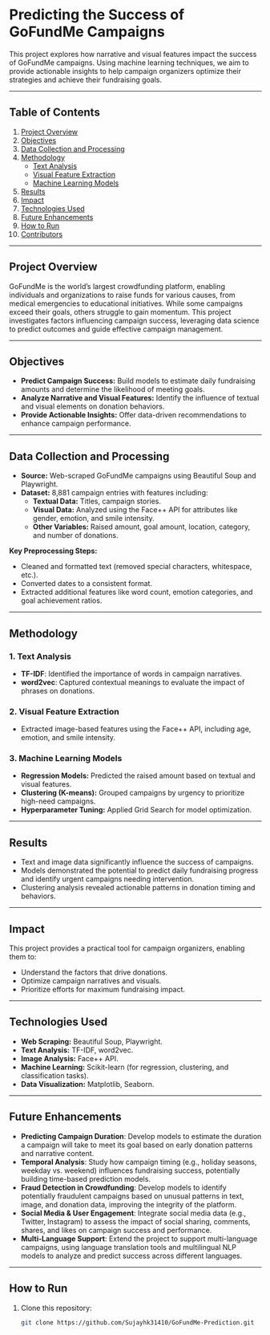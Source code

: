 # **Predicting the Success of GoFundMe Campaigns**

This project explores how narrative and visual features impact the success of GoFundMe campaigns. Using machine learning techniques, we aim to provide actionable insights to help campaign organizers optimize their strategies and achieve their fundraising goals.

---

## **Table of Contents**
1. [Project Overview](#project-overview)
2. [Objectives](#objectives)
3. [Data Collection and Processing](#data-collection-and-processing)
4. [Methodology](#methodology)
   - [Text Analysis](#text-analysis)
   - [Visual Feature Extraction](#visual-feature-extraction)
   - [Machine Learning Models](#machine-learning-models)
5. [Results](#results)
6. [Impact](#impact)
7. [Technologies Used](#technologies-used)
8. [Future Enhancements](#future-enhancements)
9. [How to Run](#how-to-run)
10. [Contributors](#contributors)

---

## **Project Overview**

GoFundMe is the world’s largest crowdfunding platform, enabling individuals and organizations to raise funds for various causes, from medical emergencies to educational initiatives. While some campaigns exceed their goals, others struggle to gain momentum. This project investigates factors influencing campaign success, leveraging data science to predict outcomes and guide effective campaign management.

---

## **Objectives**
- **Predict Campaign Success:** Build models to estimate daily fundraising amounts and determine the likelihood of meeting goals.
- **Analyze Narrative and Visual Features:** Identify the influence of textual and visual elements on donation behaviors.
- **Provide Actionable Insights:** Offer data-driven recommendations to enhance campaign performance.

---

## **Data Collection and Processing**
- **Source:** Web-scraped GoFundMe campaigns using Beautiful Soup and Playwright.
- **Dataset:** 8,881 campaign entries with features including:
  - **Textual Data:** Titles, campaign stories.
  - **Visual Data:** Analyzed using the Face++ API for attributes like gender, emotion, and smile intensity.
  - **Other Variables:** Raised amount, goal amount, location, category, and number of donations.

**Key Preprocessing Steps:**
- Cleaned and formatted text (removed special characters, whitespace, etc.).
- Converted dates to a consistent format.
- Extracted additional features like word count, emotion categories, and goal achievement ratios.

---

## **Methodology**

### **1. Text Analysis**
- **TF-IDF**: Identified the importance of words in campaign narratives.
- **word2vec**: Captured contextual meanings to evaluate the impact of phrases on donations.

### **2. Visual Feature Extraction**
- Extracted image-based features using the Face++ API, including age, emotion, and smile intensity.

### **3. Machine Learning Models**
- **Regression Models:** Predicted the raised amount based on textual and visual features.
- **Clustering (K-means):** Grouped campaigns by urgency to prioritize high-need campaigns.
- **Hyperparameter Tuning:** Applied Grid Search for model optimization.

---

## **Results**
- Text and image data significantly influence the success of campaigns.
- Models demonstrated the potential to predict daily fundraising progress and identify urgent campaigns needing intervention.
- Clustering analysis revealed actionable patterns in donation timing and behaviors.

---

## **Impact**
This project provides a practical tool for campaign organizers, enabling them to:
- Understand the factors that drive donations.
- Optimize campaign narratives and visuals.
- Prioritize efforts for maximum fundraising impact.

---

## **Technologies Used**
- **Web Scraping:** Beautiful Soup, Playwright.
- **Text Analysis:** TF-IDF, word2vec.
- **Image Analysis:** Face++ API.
- **Machine Learning:** Scikit-learn (for regression, clustering, and classification tasks).
- **Data Visualization:** Matplotlib, Seaborn.

---

## **Future Enhancements**
- **Predicting Campaign Duration**: Develop models to estimate the duration a campaign will take to meet its goal based on early donation patterns and narrative content.
- **Temporal Analysis**: Study how campaign timing (e.g., holiday seasons, weekday vs. weekend) influences fundraising success, potentially building time-based prediction models.
- **Fraud Detection in Crowdfunding**: Develop models to identify potentially fraudulent campaigns based on unusual patterns in text, image, and donation data, improving the integrity of the platform.
- **Social Media & User Engagement**: Integrate social media data (e.g., Twitter, Instagram) to assess the impact of social sharing, comments, shares, and likes on campaign success and performance.
- **Multi-Language Support**: Extend the project to support multi-language campaigns, using language translation tools and multilingual NLP models to analyze and predict success across different languages.

---

## **How to Run**
1. Clone this repository:
   ```bash
   git clone https://github.com/Sujayhk31410/GoFundMe-Prediction.git
